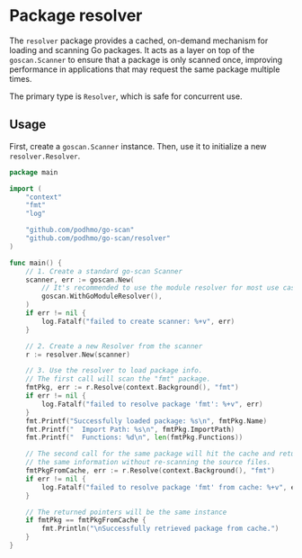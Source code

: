 # Package resolver

The `resolver` package provides a cached, on-demand mechanism for loading and scanning Go packages. It acts as a layer on top of the `goscan.Scanner` to ensure that a package is only scanned once, improving performance in applications that may request the same package multiple times.

The primary type is `Resolver`, which is safe for concurrent use.

## Usage

First, create a `goscan.Scanner` instance. Then, use it to initialize a new `resolver.Resolver`.

```go
package main

import (
	"context"
	"fmt"
	"log"

	"github.com/podhmo/go-scan"
	"github.com/podhmo/go-scan/resolver"
)

func main() {
	// 1. Create a standard go-scan Scanner
	scanner, err := goscan.New(
		// It's recommended to use the module resolver for most use cases.
		goscan.WithGoModuleResolver(),
	)
	if err != nil {
		log.Fatalf("failed to create scanner: %+v", err)
	}

	// 2. Create a new Resolver from the scanner
	r := resolver.New(scanner)

	// 3. Use the resolver to load package info.
	// The first call will scan the "fmt" package.
	fmtPkg, err := r.Resolve(context.Background(), "fmt")
	if err != nil {
		log.Fatalf("failed to resolve package 'fmt': %+v", err)
	}
	fmt.Printf("Successfully loaded package: %s\n", fmtPkg.Name)
	fmt.Printf("  Import Path: %s\n", fmtPkg.ImportPath)
	fmt.Printf("  Functions: %d\n", len(fmtPkg.Functions))

	// The second call for the same package will hit the cache and return
	// the same information without re-scanning the source files.
	fmtPkgFromCache, err := r.Resolve(context.Background(), "fmt")
	if err != nil {
		log.Fatalf("failed to resolve package 'fmt' from cache: %+v", err)
	}

	// The returned pointers will be the same instance
	if fmtPkg == fmtPkgFromCache {
		fmt.Println("\nSuccessfully retrieved package from cache.")
	}
}
```
